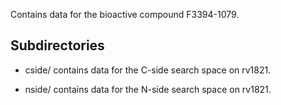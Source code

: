 Contains data for the bioactive compound F3394-1079.

## Subdirectories

- cside/ contains data for the C-side search space on rv1821.

- nside/ contains data for the N-side search space on rv1821.

